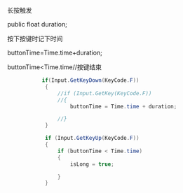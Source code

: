 长按触发

public float duration;

按下按键时记下时间

buttonTime=Time.time+duration;

buttonTime<Time.time//按键结束

```c#
		   if(Input.GetKeyDown(KeyCode.F))
            {
                //if (Input.GetKey(KeyCode.F))
                //{
                    buttonTime = Time.time + duration;

                //}
            }

            if (Input.GetKeyUp(KeyCode.F))
            {
                if (buttonTime < Time.time)
                {
                    isLong = true;

                }
            }
```

```c#


```

